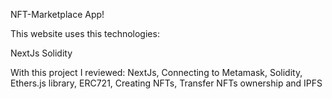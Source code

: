 
NFT-Marketplace App!

This website uses this technologies:

NextJs
Solidity


With this project I reviewed:
    NextJs, 
    Connecting to Metamask, 
    Solidity, 
    Ethers.js library, 
    ERC721, 
    Creating NFTs, 
    Transfer NFTs ownership and 
    IPFS
